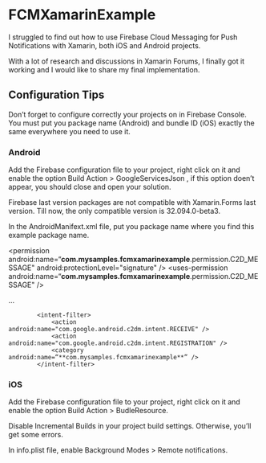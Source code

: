 # FCMXamarinExample

I struggled to find out how to use Firebase Cloud Messaging for Push Notifications with Xamarin, both iOS and Android projects. 

With a lot of research and discussions in Xamarin Forums, I finally got it working and I would like to share my final implementation.


## Configuration Tips

Don’t forget to configure correctly your projects on in Firebase Console. 
You must put you package name (Android) and bundle ID (iOS) exactly the same everywhere you need to use it.  

### Android

Add the Firebase configuration file to your project, right click on it and enable the option Build Action > GoogleServicesJson , if this option doen’t appear, you should close and open your solution.

Firebase last version packages are not compatible with Xamarin.Forms last version. Till now, the only compatible version is 32.094.0-beta3.

In the AndroidManifext.xml file, put you package name where you find this example package name.

<permission android:name=“**com.mysamples.fcmxamarinexample**.permission.C2D_MESSAGE" android:protectionLevel="signature" />
	<uses-permission android:name=“**com.mysamples.fcmxamarinexample**.permission.C2D_MESSAGE" />

…

			<intent-filter>
				<action android:name="com.google.android.c2dm.intent.RECEIVE" />
				<action android:name="com.google.android.c2dm.intent.REGISTRATION" />
				<category android:name=“**com.mysamples.fcmxamarinexample**” />
			</intent-filter>

### iOS

Add the Firebase configuration file to your project, right click on it and enable the option Build Action > BudleResource.

Disable Incremental Builds in your project build settings. Otherwise, you’ll get some errors.

In info.plist file, enable Background Modes > Remote notifications.




